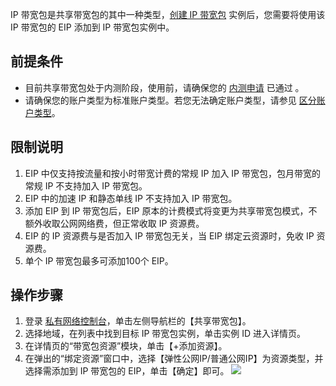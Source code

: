 IP 带宽包是共享带宽包的其中一种类型，[创建 IP 带宽包](https://cloud.tencent.com/document/product/684/39942) 实例后，您需要将使用该 IP 带宽包的 EIP 添加到 IP 带宽包实例中。

## 前提条件
- 目前共享带宽包处于内测阶段，使用前，请确保您的 [内测申请](https://cloud.tencent.com/apply/p/8o8lmsr5nj8) 已通过 。
- 请确保您的账户类型为标准账户类型。若您无法确定账户类型，请参见 [区分账户类型](https://cloud.tencent.com/document/product/1199/41692#judge)。

## 限制说明
1. EIP 中仅支持按流量和按小时带宽计费的常规 IP 加入 IP 带宽包，包月带宽的常规 IP 不支持加入 IP 带宽包。
2. EIP 中的加速 IP 和静态单线 IP 不支持加入 IP 带宽包。
3. 添加 EIP 到 IP 带宽包后，EIP 原本的计费模式将变更为共享带宽包模式，不额外收取公网网络费，但正常收取 IP 资源费。
4. EIP 的 IP 资源费与是否加入 IP 带宽包无关，当 EIP 绑定云资源时，免收 IP 资源费。
5. 单个 IP 带宽包最多可添加100个 EIP。

## 操作步骤
1. 登录 [私有网络控制台](https://console.cloud.tencent.com/vpc/vpc?rid=1)，单击左侧导航栏的【共享带宽包】。
2. 选择地域，在列表中找到目标 IP 带宽包实例，单击实例 ID 进入详情页。
3. 在详情页的“带宽包资源”模块，单击【+添加资源】。
4. 在弹出的“绑定资源”窗口中，选择【弹性公网IP/普通公网IP】为资源类型，并选择需添加到 IP 带宽包的 EIP，单击【确定】即可。
![](https://main.qcloudimg.com/raw/935a60911d409c65a3f4ec200b027bcc.png)
